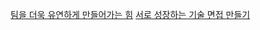 [팀을 더욱 유연하게 만들어가는 힘](https://helloworld.kurly.com/blog/squad-b-team-building/)
[서로 성장하는 기술 면접 만들기](https://hiddenest.dev/good-tech-interview)